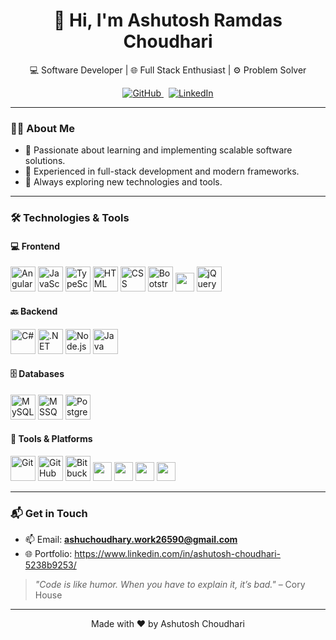 <h1 align="center">👋 Hi, I'm Ashutosh Ramdas Choudhari</h1>

<p align="center">
  💻 Software Developer | 🌐 Full Stack Enthusiast | ⚙️ Problem Solver
</p>

<p align="center">
  <a href="https://github.com/your-github-username" target="_blank">
    <img alt="GitHub" src="https://img.shields.io/badge/GitHub-181717?style=for-the-badge&logo=github&logoColor=white" />
  </a>
  &nbsp;
  <a href="https://www.linkedin.com/in/ashutosh-choudhari-5238b9253/" target="_blank">
    <img alt="LinkedIn" src="https://img.shields.io/badge/LinkedIn-0077B5?style=for-the-badge&logo=linkedin&logoColor=white" />
  </a>
</p>

---

### 👨‍💻 About Me

- 🧠 Passionate about learning and implementing scalable software solutions.
- 🔧 Experienced in full-stack development and modern frameworks.
- 🚀 Always exploring new technologies and tools.

---

### 🛠️ Technologies & Tools

#### 💻 Frontend
<p>
  <img src="https://cdn.jsdelivr.net/gh/devicons/devicon/icons/angularjs/angularjs-original.svg" height="40" alt="Angular" />
  <img src="https://cdn.jsdelivr.net/gh/devicons/devicon/icons/javascript/javascript-original.svg" height="40" alt="JavaScript" />
  <img src="https://cdn.jsdelivr.net/gh/devicons/devicon/icons/typescript/typescript-original.svg" height="40" alt="TypeScript" />
  <img src="https://cdn.jsdelivr.net/gh/devicons/devicon/icons/html5/html5-original.svg" height="40" alt="HTML" />
  <img src="https://cdn.jsdelivr.net/gh/devicons/devicon/icons/css3/css3-original.svg" height="40" alt="CSS" />
  <img src="https://cdn.jsdelivr.net/gh/devicons/devicon/icons/bootstrap/bootstrap-original.svg" height="40" alt="Bootstrap" />
  <img src="https://img.shields.io/badge/Tailwind_CSS-38B2AC?style=flat&logo=tailwind-css&logoColor=white" height="30" />
  <img src="https://cdn.jsdelivr.net/gh/devicons/devicon/icons/jquery/jquery-original.svg" height="40" alt="jQuery" />
</p>

#### 🔙 Backend
<p>
  <img src="https://cdn.jsdelivr.net/gh/devicons/devicon/icons/csharp/csharp-original.svg" height="40" alt="C#" />
  <img src="https://cdn.jsdelivr.net/gh/devicons/devicon/icons/dot-net/dot-net-original.svg" height="40" alt=".NET" />
  <img src="https://cdn.jsdelivr.net/gh/devicons/devicon/icons/nodejs/nodejs-original.svg" height="40" alt="Node.js" />
  <img src="https://cdn.jsdelivr.net/gh/devicons/devicon/icons/java/java-original.svg" height="40" alt="Java" />
</p>

#### 🗄️ Databases
<p>
  <img src="https://cdn.jsdelivr.net/gh/devicons/devicon/icons/mysql/mysql-original.svg" height="40" alt="MySQL" />
  <img src="https://cdn.jsdelivr.net/gh/devicons/devicon/icons/microsoftsqlserver/microsoftsqlserver-plain.svg" height="40" alt="MSSQL" />
  <img src="https://cdn.jsdelivr.net/gh/devicons/devicon/icons/postgresql/postgresql-original.svg" height="40" alt="PostgreSQL" />
</p>

#### 🧰 Tools & Platforms
<p>
  <img src="https://cdn.jsdelivr.net/gh/devicons/devicon/icons/git/git-original.svg" height="40" alt="Git" />
  <img src="https://cdn.jsdelivr.net/gh/devicons/devicon/icons/github/github-original.svg" height="40" alt="GitHub" />
  <img src="https://cdn.jsdelivr.net/gh/devicons/devicon/icons/bitbucket/bitbucket-original.svg" height="40" alt="Bitbucket" />
  <img src="https://img.shields.io/badge/Jira-0052CC?style=flat&logo=jira&logoColor=white" height="30" />
  <img src="https://img.shields.io/badge/SonarQube-4E9BCD?style=flat&logo=sonarqube&logoColor=white" height="30" />
  <img src="https://img.shields.io/badge/Burp_Suite-FF6600?style=flat&logo=burp-suite&logoColor=white" height="30" />
  <img src="https://img.shields.io/badge/Postman-FF6C37?style=flat&logo=postman&logoColor=white" height="30" />
</p>

---

### 📬 Get in Touch

- 📫 Email: **ashuchoudhary.work26590@gmail.com**
- 🌐 Portfolio: https://www.linkedin.com/in/ashutosh-choudhari-5238b9253/

> _"Code is like humor. When you have to explain it, it’s bad."_ – Cory House

---

<p align="center">
  Made with ❤️ by Ashutosh Choudhari
</p>
